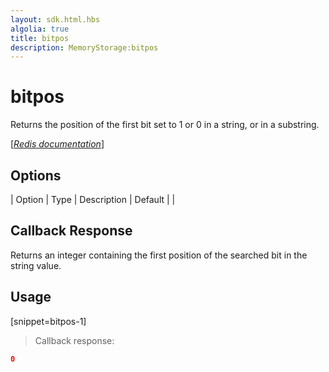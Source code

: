 ```yaml
---
layout: sdk.html.hbs
algolia: true
title: bitpos
description: MemoryStorage:bitpos
---
```


  

# bitpos
Returns the position of the first bit set to 1 or 0 in a string, or in a substring.

[[_Redis documentation_]](https://redis.io/commands/bitpos)


## Options

| Option | Type | Description | Default |
|
## Callback Response

Returns an integer containing the first position of the searched bit in the string value.

## Usage

[snippet=bitpos-1]
> Callback response:

```json
0
```